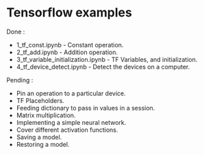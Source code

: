 # Tensorflow examples

Done :

* 1_tf_const.ipynb - Constant operation.
* 2_tf_add.ipynb - Addition operation.
* 3_tf_variable_initialization.ipynb - TF Variables, and initialization.
* 4_tf_device_detect.ipynb - Detect the devices on a computer.

Pending :

* Pin an operation to a particular device.
* TF Placeholders.
* Feeding dictionary to pass in values in a session. 
* Matrix multiplication.
* Implementing a simple neural network.
* Cover different activation functions.
* Saving a model.
* Restoring a model.